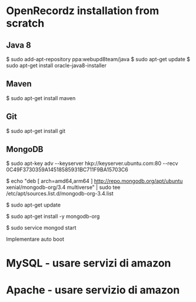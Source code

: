 # OpenRecordz installation from scratch

## Java 8
$ sudo add-apt-repository ppa:webupd8team/java
$ sudo apt-get update
$ sudo apt-get install oracle-java8-installer


## Maven
$ sudo apt-get install maven

## Git
$ sudo apt-get install git


## MongoDB
$ sudo apt-key adv --keyserver hkp://keyserver.ubuntu.com:80 --recv 0C49F3730359A14518585931BC711F9BA15703C6

$ echo "deb [ arch=amd64,arm64 ] http://repo.mongodb.org/apt/ubuntu xenial/mongodb-org/3.4 multiverse" | sudo tee /etc/apt/sources.list.d/mongodb-org-3.4.list

$ sudo apt-get update

$ sudo apt-get install -y mongodb-org

$ sudo service mongod start

Implementare auto boot 

# MySQL - usare servizi di amazon

# Apache - usare servizio di amazon 